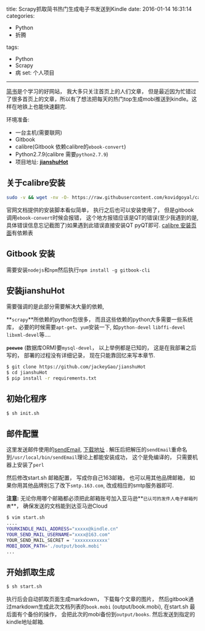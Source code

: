 title: Scrapy抓取简书热门生成电子书发送到Kindle 
date: 2016-01-14 16:31:14
categories: 
- Python
- 折腾

tags:
- Python
- Scrapy
- 病
set: 个人项目
---

[简书](http://www.jianshu.com)是个学习的好网站， 我大多只关注首页上的人们文章， 但是最近因为忙错过了很多首页上的文章，所以有了想法把每天的热门top生成mobi推送到kindle。这样在地铁上也能快速翻完. 

环境准备:

- 一台主机(需要联网)
- Gitbook
- calibre(Gitbook 依赖calibre的`ebook-convert`)
- Python2.7.9(calibre 需要`python2.7.9`)
- 项目地址:  **[jianshuHot](https://github.com/jackeyGao/jianshuHot)**

## 关于calibre安装
```bash
sudo -v && wget -nv -O- https://raw.githubusercontent.com/kovidgoyal/calibre/master/setup/linux-installer.py | sudo python -c "import sys; main=lambda:sys.stderr.write('Download failed\n'); exec(sys.stdin.read()); main()"
```

官网文档提供的安装脚本看似简单， 执行之后也可以安装使用了， 但是gitbook调用`ebook-convert`时候会报错， 这个地方报错应该是QT的错误(至少我遇到的是, 具体错误信息忘记截图了)如果遇到此错误直接安装QT pyQT即可. [calibre 安装页面](http://calibre-ebook.com/download_linux)有依赖表

## Gitbook 安装

需要安装`nodejs`和`npm`然后执行`npm install -g gitbook-cli`

## 安装jianshuHot

需要强调的是此部分需要解决大量的依赖,

**`scrapy`**所依赖的python包很多， 而且这些依赖的python大多需要一些系统库， 必要的时候需要`apt-get`、`yum`安装一下, 如`python-devel` `libffi-devel` `libxml-devel`等....

**`peewee`** (数据库ORM)要`mysql-devel`， 以上举例都是已知的， 这是在我部署之后写的， 部署的过程没有详细记录， 现在只能靠回忆来写本章节.

```bash
$ git clone https://github.com/jackeyGao/jianshuHot
$ cd jianshuHot
$ pip install -r requirements.txt
```

## 初始化程序

```bash
$ sh init.sh
```

## 邮件配置

这里发送邮件使用的[sendEmail](http://caspian.dotconf.net/menu/Software/SendEmail/), [下载地址](http://caspian.dotconf.net/menu/Software/SendEmail/) . 解压后把解压的`sendEmail`重命名到`/usr/local/bin/sendEmail`理论上都能安装成功， 这个是免编译的， 只需要机器上安装了`perl`

然后修改start.sh 邮箱配置， 写成你自己163邮箱， 也可以用其他品牌邮箱， 如果你用其他品牌别忘了改下`smtp.163.com`, 改成相应的smtp服务器即可.

**注意:** 无论你用哪个邮箱都必须把此邮箱账号加入亚马逊**`已认可的发件人电子邮箱列表`**， 确保发送的文档能到达亚马逊Cloud

```bash
$ vim start.sh
....
YOURKINDLE_MAIL_ADDRESS="xxxxx@kindle.cn"
YOUR_SEND_MAIL_USERNAME="xxxx@163.com"
YOUR_SEND_MAIL_SECRET = 'xxxxxxxxxxxx'
MOBI_BOOK_PATH='./output/book.mobi'
...
```

## 开始抓取生成

```bash
$ sh start.sh
```

执行后会自动抓取页面生成markdown， 下载每个文章的图片， 然后gitbook通过markdown生成此次文档列表的`book.mobi` (output/book.mobi), 在start.sh 最后面有个备份的操作， 会把此次的mobi备份到`output/books`. 然后发送到指定的kindle地址邮箱.
